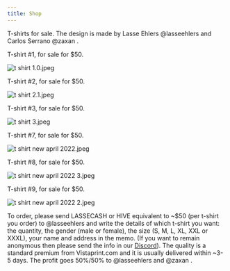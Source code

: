 ```yaml
---
title: Shop
---
```




T-shirts for sale. The design is made by Lasse Ehlers @lasseehlers and Carlos Serrano @zaxan . 


T-shirt #1, for sale for $50.

![t shirt 1.0.jpeg](https://files.peakd.com/file/peakd-hive/lasseehlers/AK6ayhodHbooRTZP3HBoh2yTAEyDCgFMDbQrxddQVMxrWU4hzgsx9KbJvExvd4E.jpeg)

T-shirt #2, for sale for $50.

![t shirt 2.1.jpeg](https://files.peakd.com/file/peakd-hive/lasseehlers/AJpoRWcPxZ1VjB6CAC2NJ4X5LcHaCcVdiwyFAKJQW5N1cRarPqziARZBgn88Uuw.jpeg)

T-shirt #3, for sale for $50.

![t shirt 3.jpeg](https://files.peakd.com/file/peakd-hive/lasseehlers/AK2HHTPiMgMFLFAjWyuuX3J3b9uAwwfmmC8MzatBEPbf219Jq5BnERZqpcMH4iZ.jpeg)

T-shirt #7, for sale for $50.

![t shirt new april 2022.jpeg](https://images.hive.blog/DQmbEsLQ1szZXK29uf5n7C6utkBXZ6NvULQxfZPqb9Bx3SN/t%20shirt%20new%20april%202022.jpeg)

T-shirt #8, for sale for $50.

![t shirt new april 2022 3.jpeg](https://images.hive.blog/DQmRAEaDizkWnwMx4eu1xQomgq3n9hxJek73nKxeiDDo9Vd/t%20shirt%20new%20april%202022%20-3.jpeg)

T-shirt #9, for sale for $50.

![t shirt new april 2022 2.jpeg](https://images.hive.blog/DQmY9JXJWUXmCMCt7NBjhdmidaKRCP7eHMCJMKK3hRPqysB/t%20shirt%20new%20april%202022%20-2.jpeg)

To order, please send LASSECASH or HIVE equivalent to ~$50 (per t-shirt you order) to @lasseehlers and write the details of which t-shirt you want: the quantity, the gender (male or female), the size (S, M, L, XL, XXL or XXXL), your name and address in the memo. (If you want to remain anonymous then please send the info in our [Discord](https://discord.gg/5JW2w9t)). The quality is a standard premium from Vistaprint.com and it is usually delivered within ~3-5 days. The profit goes 50%/50% to @lasseehlers and @zaxan . 
